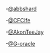 

-[@abbshard](https://www.github.com/abbshard)

-[@CFCIfe](https://www.github.com/CFCIfe)

-[@AkonTeeJay](https://www.github.com/AkonTeeJay)

-[@G-oracle](https://www.github/G-oracle.com)

